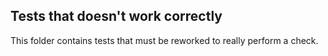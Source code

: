## Tests that  doesn't work correctly


This folder contains tests that must be reworked to really perform a check. 